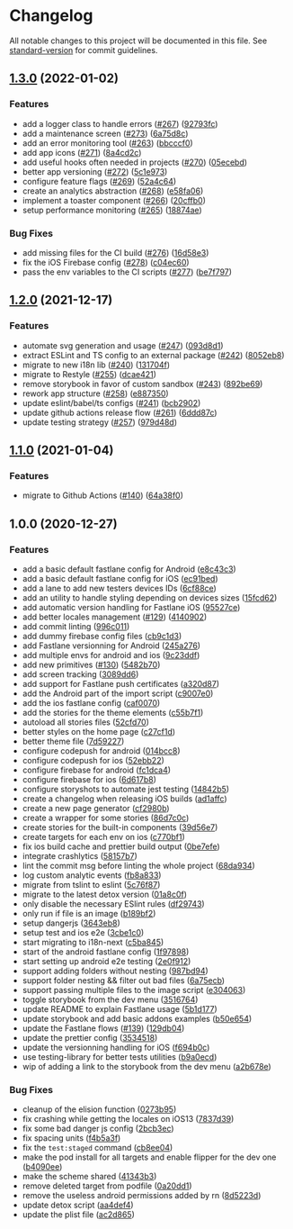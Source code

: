 # Changelog

All notable changes to this project will be documented in this file. See [standard-version](https://github.com/conventional-changelog/standard-version) for commit guidelines.

## [1.3.0](https://github.com/tsyirvo/react-native-starter/compare/v1.2.0...v1.3.0) (2022-01-02)


### Features

* add a logger class to handle errors ([#267](https://github.com/tsyirvo/react-native-starter/issues/267)) ([92793fc](https://github.com/tsyirvo/react-native-starter/commit/92793fc37755360a78156b2affe1bb0fe9f19c8a))
* add a maintenance screen ([#273](https://github.com/tsyirvo/react-native-starter/issues/273)) ([6a75d8c](https://github.com/tsyirvo/react-native-starter/commit/6a75d8c7fc7aaa56979ae7785fec5bc40459795f))
* add an error monitoring tool ([#263](https://github.com/tsyirvo/react-native-starter/issues/263)) ([bbcccf0](https://github.com/tsyirvo/react-native-starter/commit/bbcccf0aa4d4ddb917e7acc490f86e43c62c5d59))
* add app icons ([#271](https://github.com/tsyirvo/react-native-starter/issues/271)) ([8a4cd2c](https://github.com/tsyirvo/react-native-starter/commit/8a4cd2c0b8653cc721d1928fb67bf6fd0dd447ce))
* add useful hooks often needed in projects ([#270](https://github.com/tsyirvo/react-native-starter/issues/270)) ([05ecebd](https://github.com/tsyirvo/react-native-starter/commit/05ecebd97513f3238b108184bbc7f1ba088e83b0))
* better app versioning ([#272](https://github.com/tsyirvo/react-native-starter/issues/272)) ([5c1e973](https://github.com/tsyirvo/react-native-starter/commit/5c1e973cab5dd79edebc403db3e06e6dbcf961cb))
* configure feature flags ([#269](https://github.com/tsyirvo/react-native-starter/issues/269)) ([52a4c64](https://github.com/tsyirvo/react-native-starter/commit/52a4c640e7e2b03673b0b1a7f3610f29ce1c64c4))
* create an analytics abstraction ([#268](https://github.com/tsyirvo/react-native-starter/issues/268)) ([e58fa06](https://github.com/tsyirvo/react-native-starter/commit/e58fa06a2fd76ee636bee551be8fc474b0242787))
* implement a toaster component ([#266](https://github.com/tsyirvo/react-native-starter/issues/266)) ([20cffb0](https://github.com/tsyirvo/react-native-starter/commit/20cffb0f2a4724e4bea2c0e884c23946ceb06790))
* setup performance monitoring ([#265](https://github.com/tsyirvo/react-native-starter/issues/265)) ([18874ae](https://github.com/tsyirvo/react-native-starter/commit/18874aeb1bb56f84b2c1d24bb5591fd0fb48b3c7))


### Bug Fixes

* add missing files for the CI build ([#276](https://github.com/tsyirvo/react-native-starter/issues/276)) ([16d58e3](https://github.com/tsyirvo/react-native-starter/commit/16d58e30e691b1c1a083c7dacbe24f0f3f7db453))
* fix the iOS Firebase config ([#278](https://github.com/tsyirvo/react-native-starter/issues/278)) ([c04ec60](https://github.com/tsyirvo/react-native-starter/commit/c04ec60ad4cac75ea3e10ad7ab48542e57581e3c))
* pass the env variables to the CI scripts ([#277](https://github.com/tsyirvo/react-native-starter/issues/277)) ([be7f797](https://github.com/tsyirvo/react-native-starter/commit/be7f7971c88f8f694cae4d94c205a3b7f4f6fe71))

## [1.2.0](https://github.com/tsyirvo/react-native-starter/compare/v1.1.0...v1.2.0) (2021-12-17)


### Features

* automate svg generation and usage ([#247](https://github.com/tsyirvo/react-native-starter/issues/247)) ([093d8d1](https://github.com/tsyirvo/react-native-starter/commit/093d8d1c23a4e1ad135f938ab0a708b27dce31a1))
* extract ESLint and TS config to an external package ([#242](https://github.com/tsyirvo/react-native-starter/issues/242)) ([8052eb8](https://github.com/tsyirvo/react-native-starter/commit/8052eb853aa998d0b369dac2ce7a582431f1f79f))
* migrate to new i18n lib ([#240](https://github.com/tsyirvo/react-native-starter/issues/240)) ([131704f](https://github.com/tsyirvo/react-native-starter/commit/131704fcc4485c751f4694ecdf0dff435b78755a))
* migrate to Restyle ([#255](https://github.com/tsyirvo/react-native-starter/issues/255)) ([dcae421](https://github.com/tsyirvo/react-native-starter/commit/dcae421dff1b251bbace170e6e87f2a198347282))
* remove storybook in favor of custom sandbox ([#243](https://github.com/tsyirvo/react-native-starter/issues/243)) ([892be69](https://github.com/tsyirvo/react-native-starter/commit/892be69e8a426e2cdefb4f64107f032853331782))
* rework app structure ([#258](https://github.com/tsyirvo/react-native-starter/issues/258)) ([e887350](https://github.com/tsyirvo/react-native-starter/commit/e88735008452052c57503ee4a5ccb132c25e9d5e))
* update eslint/babel/ts configs ([#241](https://github.com/tsyirvo/react-native-starter/issues/241)) ([bcb2902](https://github.com/tsyirvo/react-native-starter/commit/bcb29023b7ad0208c440d74729a8559b4fd21eb0))
* update github actions release flow ([#261](https://github.com/tsyirvo/react-native-starter/issues/261)) ([6ddd87c](https://github.com/tsyirvo/react-native-starter/commit/6ddd87c218f3257797443e89f907ffa25ee5e393))
* update testing strategy ([#257](https://github.com/tsyirvo/react-native-starter/issues/257)) ([979d48d](https://github.com/tsyirvo/react-native-starter/commit/979d48ddb3390e3db0bfabf68a8d7443d4a087f4))

## [1.1.0](https://github.com/tsyirvo/react-native-starter/compare/v1.0.0...v1.1.0) (2021-01-04)


### Features

* migrate to Github Actions ([#140](https://github.com/tsyirvo/react-native-starter/issues/140)) ([64a38f0](https://github.com/tsyirvo/react-native-starter/commit/64a38f0a1268179c2e608261fbd778b03fc65eb8))

## 1.0.0 (2020-12-27)


### Features

* add a basic default fastlane config for Android ([e8c43c3](https://github.com/tsyirvo/react-native-starter/commit/e8c43c3610595e54c1e46ce4317295ae6ffb047d))
* add a basic default fastlane config for iOS ([ec91bed](https://github.com/tsyirvo/react-native-starter/commit/ec91bed04373a783267f2140e3141768c214eafa))
* add a lane to add new testers devices IDs ([6cf88ce](https://github.com/tsyirvo/react-native-starter/commit/6cf88ceedbb24e1e024d9a080252c6b89f7de85c))
* add an utility to handle styling depending on devices sizes ([15fcd62](https://github.com/tsyirvo/react-native-starter/commit/15fcd629f7fce847e2a55d2bc4fec6d66c4fcd6b))
* add automatic version handling for Fastlane iOS ([95527ce](https://github.com/tsyirvo/react-native-starter/commit/95527ce14aa024ff44137e2b4646043c8e84d45e))
* add better locales management ([#129](https://github.com/tsyirvo/react-native-starter/issues/129)) ([4140902](https://github.com/tsyirvo/react-native-starter/commit/4140902db89314bb1c1c5629b1d5777c692a8f3d))
* add commit linting ([996c011](https://github.com/tsyirvo/react-native-starter/commit/996c011a248aa89e50286fe795f7588f4568f0be))
* add dummy firebase config files ([cb9c1d3](https://github.com/tsyirvo/react-native-starter/commit/cb9c1d328d7aac65c8c888d1705910fd1b0d53fc))
* add Fastlane versionning for Android ([245a276](https://github.com/tsyirvo/react-native-starter/commit/245a276e7b9ff3784393e40b9e80d09d7d85734a))
* add multiple envs for android and ios ([9c23ddf](https://github.com/tsyirvo/react-native-starter/commit/9c23ddf6504d50a9d6c6b2566313a7efe1fe828f))
* add new primitives ([#130](https://github.com/tsyirvo/react-native-starter/issues/130)) ([5482b70](https://github.com/tsyirvo/react-native-starter/commit/5482b70addd4e7539a58da3b0a8f21d7ab154f09))
* add screen tracking ([3089dd6](https://github.com/tsyirvo/react-native-starter/commit/3089dd60f06338101617fec18b7b405af33d583d))
* add support for Fastlane push certificates ([a320d87](https://github.com/tsyirvo/react-native-starter/commit/a320d879fecdd9c2d475174ffa00cbf320037b9d))
* add the Android part of the import script ([c9007e0](https://github.com/tsyirvo/react-native-starter/commit/c9007e0afff02b721d610ad5492c91aafed1f608))
* add the ios fastlane config ([caf0070](https://github.com/tsyirvo/react-native-starter/commit/caf007028d3adb6f2c4a2d82ccdfb3d6de17c988))
* add the stories for the theme elements ([c55b7f1](https://github.com/tsyirvo/react-native-starter/commit/c55b7f1dd07849f66e409c2c391527d256159a96))
* autoload all stories files ([52cfd70](https://github.com/tsyirvo/react-native-starter/commit/52cfd700d7297b9fe0ab5c07f40e6760ba9c6a4f))
* better styles on the home page ([c27cf1d](https://github.com/tsyirvo/react-native-starter/commit/c27cf1d340165bfec5a2d1a7f1208fd9cfb60e60))
* better theme file ([7d59227](https://github.com/tsyirvo/react-native-starter/commit/7d592279b765cf7c63595598c77a067688386380))
* configure codepush for android ([014bcc8](https://github.com/tsyirvo/react-native-starter/commit/014bcc8059061eea6975e465c44cdd91a821cb11))
* configure codepush for ios ([52ebb22](https://github.com/tsyirvo/react-native-starter/commit/52ebb22d7fbc38d5523594ee48186db88d4202de))
* configure firebase for android ([fc1dca4](https://github.com/tsyirvo/react-native-starter/commit/fc1dca4c3aadc61b04d6d2782a78f318734a6011))
* configure firebase for ios ([6d617b8](https://github.com/tsyirvo/react-native-starter/commit/6d617b8450ecfebdad2ec31e7c3dc6d71dbc4c00))
* configure storyshots to automate jest testing ([14842b5](https://github.com/tsyirvo/react-native-starter/commit/14842b5d0d6b0b7c3f682eb31f477cbd00cee745))
* create a changelog when releasing iOS builds ([ad1affc](https://github.com/tsyirvo/react-native-starter/commit/ad1affcf1161e192f547f2008d06516f39d8a16a))
* create a new page generator ([cf2980b](https://github.com/tsyirvo/react-native-starter/commit/cf2980b1af392d0d605c26527a7168007ccda948))
* create a wrapper for some stories ([86d7c0c](https://github.com/tsyirvo/react-native-starter/commit/86d7c0c22144076412ebd43a6d1af91df9759399))
* create stories for the built-in components ([39d56e7](https://github.com/tsyirvo/react-native-starter/commit/39d56e7847bbd3f59ea2c520ef44592092bb82e6))
* create targets for each env on ios ([c770bf1](https://github.com/tsyirvo/react-native-starter/commit/c770bf1439528e90dba3279d2f4876659fa54d95))
* fix ios build cache and prettier build output ([0be7efe](https://github.com/tsyirvo/react-native-starter/commit/0be7efe9bf6713db28e7e80e0537db9dd97faeb6))
* integrate crashlytics ([58157b7](https://github.com/tsyirvo/react-native-starter/commit/58157b7c5815f3fc5a589f181c7aa1ee38ff503a))
* lint the commit msg before linting the whole project ([68da934](https://github.com/tsyirvo/react-native-starter/commit/68da934a34931d0596b48c17ade5ea3cb2efe7e1))
* log custom analytic events ([fb8a833](https://github.com/tsyirvo/react-native-starter/commit/fb8a833f7914c9251df53bf8dc516ad143346e08))
* migrate from tslint to eslint ([5c76f87](https://github.com/tsyirvo/react-native-starter/commit/5c76f875bf988913a8c49642528df57ccf9361a5))
* migrate to the latest detox version ([01a8c0f](https://github.com/tsyirvo/react-native-starter/commit/01a8c0fbaf53fca22a4d9cad1bd5f6dc202c3928))
* only disable the necessary ESlint rules ([df29743](https://github.com/tsyirvo/react-native-starter/commit/df29743c0f9132c37c168abfde7cb1be997ec96c))
* only run if file is an image ([b189bf2](https://github.com/tsyirvo/react-native-starter/commit/b189bf25bce493a7171f63a638119648defced14))
* setup dangerjs ([3643eb8](https://github.com/tsyirvo/react-native-starter/commit/3643eb8fa4186745d342224b66d2adefa717062a))
* setup test and ios e2e ([3cbe1c0](https://github.com/tsyirvo/react-native-starter/commit/3cbe1c06cf2ea67fa7123e235cd2452aa278966c))
* start migrating to i18n-next ([c5ba845](https://github.com/tsyirvo/react-native-starter/commit/c5ba8450fc72b7b2635fcda887aff569d71ec8c7))
* start of the android fastlane config ([1f97898](https://github.com/tsyirvo/react-native-starter/commit/1f978989965a732e78f24b7b942fddd40978adac))
* start setting up android e2e testing ([2e0f912](https://github.com/tsyirvo/react-native-starter/commit/2e0f912010c56c7dad4138747c8964563c4b1f36))
* support adding folders without nesting ([987bd94](https://github.com/tsyirvo/react-native-starter/commit/987bd94ba35416ae1d2ed2c5173c6a1154d708b8))
* support folder nesting && filter out bad files ([6a75ecb](https://github.com/tsyirvo/react-native-starter/commit/6a75ecbae579237c753d455fdca9d3c226f94c8e))
* support passing multiple files to the image script ([e304063](https://github.com/tsyirvo/react-native-starter/commit/e304063d77faa6b01571bfe191378c179b206416))
* toggle storybook from the dev menu ([3516764](https://github.com/tsyirvo/react-native-starter/commit/35167645205a28e56d442864fa2ed40128c86e97))
* update README to explain Fastlane usage ([5b1d177](https://github.com/tsyirvo/react-native-starter/commit/5b1d177e29f2f26fa5fb792a58c2da6e09bb6ff5))
* update storybook and add basic addons examples ([b50e654](https://github.com/tsyirvo/react-native-starter/commit/b50e654ff480504c075d003d12df0b1f81448ee7))
* update the Fastlane flows ([#139](https://github.com/tsyirvo/react-native-starter/issues/139)) ([129db04](https://github.com/tsyirvo/react-native-starter/commit/129db04abb2da20049574c4888373f5fa3a240a9))
* update the prettier config ([3534518](https://github.com/tsyirvo/react-native-starter/commit/3534518c1c9a6537c114b7ca114ac74c0c4f97b0))
* update the versionning handling for iOS ([f694b0c](https://github.com/tsyirvo/react-native-starter/commit/f694b0c7e782accc9bff576c7c9a815f9f2813e8))
* use testing-library for better tests utilities ([b9a0ecd](https://github.com/tsyirvo/react-native-starter/commit/b9a0ecdd87991653fcbe65b068a7503799e6bdb1))
* wip of adding a link to the storybook from the dev menu ([a2b678e](https://github.com/tsyirvo/react-native-starter/commit/a2b678e1a7372a2004890fcb643fb514553202fd))


### Bug Fixes

* cleanup of the elision function ([0273b95](https://github.com/tsyirvo/react-native-starter/commit/0273b956bad4f2f7b9dcb5f1ecd33dbff55dcfff))
* fix crashing while getting the locales on iOS13 ([7837d39](https://github.com/tsyirvo/react-native-starter/commit/7837d39cc14c1f458272d01256b04d1b6609e550))
* fix some bad danger js config ([2bcb3ec](https://github.com/tsyirvo/react-native-starter/commit/2bcb3ecf68d332de2a60c34830006f13e3735578))
* fix spacing units ([f4b5a3f](https://github.com/tsyirvo/react-native-starter/commit/f4b5a3fec4a588f90948c6fa547cb2e9fabc568f))
* fix the `test:staged` command ([cb8ee04](https://github.com/tsyirvo/react-native-starter/commit/cb8ee04ff821ff48346f4979590f4ac1d8bc2318))
* make the pod install for all targets and enable flipper for the dev one ([b4090ee](https://github.com/tsyirvo/react-native-starter/commit/b4090eeb6cebf3e9d3fcd784935fea8debd88b20))
* make the scheme shared ([41343b3](https://github.com/tsyirvo/react-native-starter/commit/41343b3968666111fe0ca4994f3a9045af55ec8b))
* remove deleted target from podfile ([0a20dd1](https://github.com/tsyirvo/react-native-starter/commit/0a20dd1ab0699109c5f2f5dc9c08ee0d174dec68))
* remove the useless android permissions added by rn ([8d5223d](https://github.com/tsyirvo/react-native-starter/commit/8d5223d9e73f2e0dd1de3776d820a0578edf9729))
* update detox script ([aa4def4](https://github.com/tsyirvo/react-native-starter/commit/aa4def4677fa7da1178978211a555305b6f76837))
* update the plist file ([ac2d865](https://github.com/tsyirvo/react-native-starter/commit/ac2d86538cd9d3aa3362e6995310e33a1d57d154))
